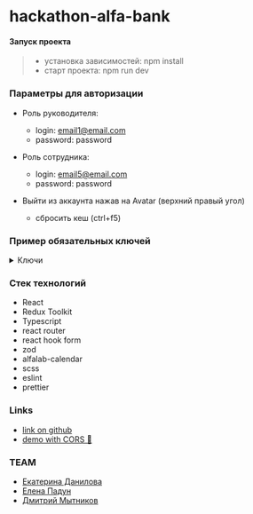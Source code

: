 # hackathon-alfa-bank

#### Запуск проекта

> * установка зависимостей: npm install
> * старт проекта: npm run dev

### Параметры для авторизации

* Роль руководителя:
    * login: email1@email.com
    * password: password

* Роль сотрудника:
    * login: email5@email.com
    * password: password
* Выйти из аккаунта нажав на Avatar (верхний правый угол)
    * сбросить кеш (ctrl+f5)

### Пример обязательных ключей

<details><summary>Ключи</summary>

* VITE_API_BASE_URL=http://alfabankhack.ddns.net:8000
* VITE_MEDIA_HOST=http://alfabankhack.ddns.net
* APP_TITLE=AlfaBankHackathon
* DESCRIPTION=AlfaBankHackathon
* SECRET=SECRET
* DATABASE_URL=postgresql+asyncpg://postgres:postgres@db:5432/postgres
* POSTGRES_DB=postgres
* POSTGRES_USER=postgres
* POSTGRES_PASSWORD=postgresAPP_TITLE=AlfaBankHackathon

</details>

### Стек технологий

* React
* Redux Toolkit
* Typescript
* react router
* react hook form
* zod
* alfalab-calendar
* scss
* eslint
* prettier

### Links

* [link on github](https://github.com/Dimitry-prog/hackathon-alfa-bank)
* [demo with CORS 🥲](https://hackathon-alfa-bank-qmex2t6ak-dmitrys-projects-6d1664f1.vercel.app/)

### TEAM

* [Екатерина Данилова](https://github.com/DEA2022)
* [Елена Падун](https://github.com/Milenium666)
* [Дмитрий Мытников](https://github.com/Dimitry-prog)